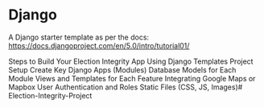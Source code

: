 # Django

A Django starter template as per the docs: https://docs.djangoproject.com/en/5.0/intro/tutorial01/

Steps to Build Your Election Integrity App Using Django Templates
Project Setup
Create Key Django Apps (Modules)
Database Models for Each Module
Views and Templates for Each Feature
Integrating Google Maps or Mapbox
User Authentication and Roles
Static Files (CSS, JS, Images)# Election-Integrity-Project
